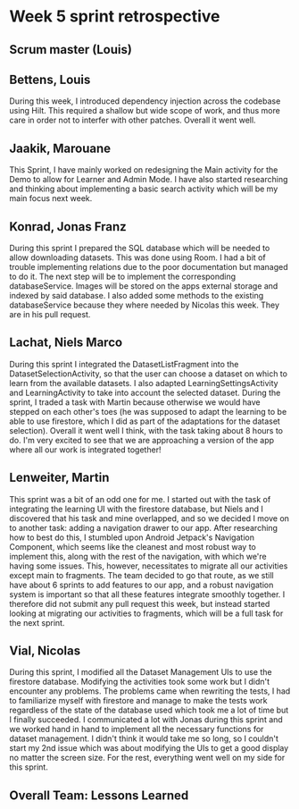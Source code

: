 # Week 5 sprint retrospective

## Scrum master (Louis)

## Bettens, Louis
During this week, I introduced dependency injection across the codebase using Hilt. This required a shallow but wide scope of work, and thus more care in order not to interfer with other patches. Overall it went well.

## Jaakik, Marouane
This Sprint, I have mainly worked on redesigning the Main activity for the Demo to allow for Learner and Admin Mode. I have also started researching and thinking about implementing a basic search activity which will be my main focus next week. 

## Konrad, Jonas Franz
During this sprint I prepared the SQL database which will be needed to allow downloading datasets. This was done using Room. I had a bit of trouble implementing relations due to the poor documentation but managed to do it. The next step will be to implement the corresponding databaseService. Images will be stored on the apps external storage and indexed by said database.
I also added some methods to the existing databaseService because they where needed by Nicolas this week. They are in his pull request.

## Lachat, Niels Marco
During this sprint I integrated the DatasetListFragment into the DatasetSelectionActivity, so that the user can choose a dataset on which to learn from the available datasets. I also adapted LearningSettingsActivity and LearningActivity to take into account the selected dataset. During the sprint, I traded a task with Martin because otherwise we would have stepped on each other's toes (he was supposed to adapt the learning to be able to use firestore, which I did as part of the adaptations for the dataset selection). Overall it went well I think, with the task taking about 8 hours to do. I'm very excited to see that we are approaching a version of the app where all our work is integrated together!

## Lenweiter, Martin
This sprint was a bit of an odd one for me. I started out with the task of integrating the learning UI with the firestore database, but Niels and I discovered that his task and mine overlapped, and so we decided I move on to another task: adding a navigation drawer to our app. After researching how to best do this, I stumbled upon Android Jetpack's Navigation Component, which seems like the cleanest and most robust way to implement this, along with the rest of the navigation, with which we're having some issues. This, however, necessitates to migrate all our activities except main to fragments. The team decided to go that route, as we still have about 6 sprints to add features to our app, and a robust navigation system is important so that all these features integrate smoothly together. I therefore did not submit any pull request this week, but instead started looking at migrating our activities to fragments, which will be a full task for the next sprint.

## Vial, Nicolas
During this sprint, I modified all the Dataset Management UIs to use the firestore database. Modifying the activities took some work but I didn't encounter any problems. The problems came when rewriting the tests, I had to familiarize myself with firestore and manage to make the tests work regardless of the state of the database used which took me a lot of time but I finally succeeded. I communicated a lot with Jonas during this sprint and we worked hand in hand to implement all the necessary functions for dataset management. I didn't think it would take me so long, so I couldn't start my 2nd issue which was about modifying the UIs to get a good display no matter the screen size. For the rest, everything went well on my side for this sprint.
## Overall Team: Lessons Learned
